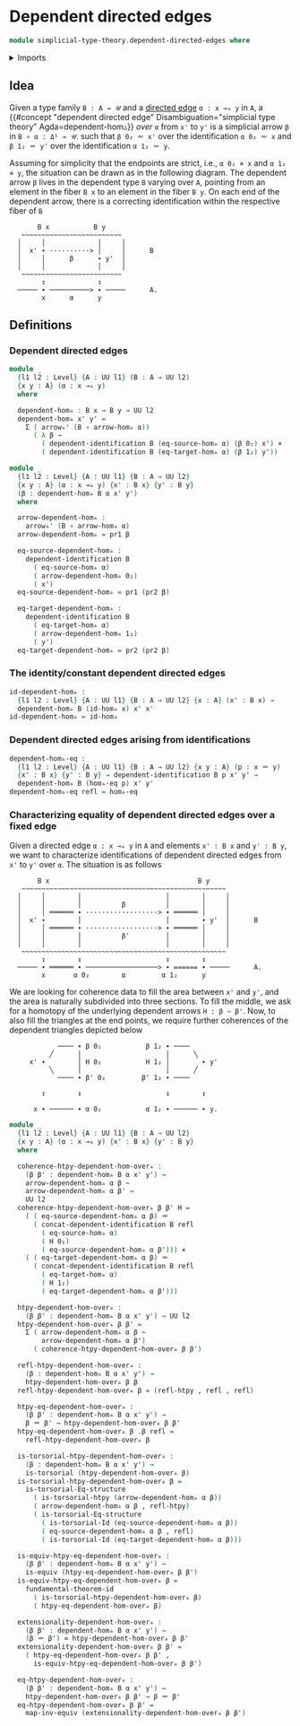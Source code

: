 # Dependent directed edges

```agda
module simplicial-type-theory.dependent-directed-edges where
```

<details><summary>Imports</summary>

```agda
open import foundation.cartesian-product-types
open import foundation.contractible-types
open import foundation.dependent-identifications
open import foundation.dependent-pair-types
open import foundation.equality-dependent-pair-types
open import foundation.equivalences
open import foundation.function-extensionality
open import foundation.function-types
open import foundation.fundamental-theorem-of-identity-types
open import foundation.homotopies
open import foundation.homotopy-induction
open import foundation.identity-types
open import foundation.structure-identity-principle
open import foundation.torsorial-type-families
open import foundation.universe-levels

open import orthogonal-factorization-systems.extensions-maps

open import simplicial-type-theory.action-on-directed-edges-functions
open import simplicial-type-theory.directed-edges
open import simplicial-type-theory.directed-interval-type
open import simplicial-type-theory.simplicial-arrows
```

</details>

## Idea

Given a type family `B : A → 𝒰` and a
[directed edge](simplicial-type-theory.directed-edges.md) `α : x →▵ y` in `A`, a
{{#concept "dependent directed edge" Disambiguation="simplicial type theory" Agda=dependent-hom▵}}
_over_ `α` from `x'` to `y'` is a simplicial arrow `β` in `B ∘ α : Δ¹ → 𝒰`. such
that `β 0₂ ＝ x'` over the identification `α 0₂ ＝ x` and `β 1₂ ＝ y'` over the
identification `α 1₂ ＝ y`.

Assuming for simplicity that the endpoints are strict, i.e., `α 0₂ ≐ x` and
`α 1₂ ≐ y`, the situation can be drawn as in the following diagram. The
dependent arrow `β` lives in the dependent type `B` varying over `A`, pointing
from an element in the fiber `B x` to an element in the fiber `B y`. On each end
of the dependent arrow, there is a correcting identification within the
respective fiber of `B`

```text
       B x           B y
   ~~~~~~~~~~~~~~~~~~~~~~~~~
  │     │             │     │
  │  x' ∙ ··········> │     │      B
  │     │      β      ∙ y'  │
  │     │             │     │
   ~~~~~~~~~~~~~~~~~~~~~~~~~
        ↧             ↧
  ───── ∙ ──────────> ∙ ─────      A.
        x      α      y
```

## Definitions

### Dependent directed edges

```agda
module _
  {l1 l2 : Level} {A : UU l1} (B : A → UU l2)
  {x y : A} (α : x →▵ y)
  where

  dependent-hom▵ : B x → B y → UU l2
  dependent-hom▵ x' y' =
    Σ ( arrow▵' (B ∘ arrow-hom▵ α))
      ( λ β →
        ( dependent-identification B (eq-source-hom▵ α) (β 0₂) x') ×
        ( dependent-identification B (eq-target-hom▵ α) (β 1₂) y'))

module _
  {l1 l2 : Level} {A : UU l1} {B : A → UU l2}
  {x y : A} (α : x →▵ y) {x' : B x} {y' : B y}
  (β : dependent-hom▵ B α x' y')
  where

  arrow-dependent-hom▵ :
    arrow▵' (B ∘ arrow-hom▵ α)
  arrow-dependent-hom▵ = pr1 β

  eq-source-dependent-hom▵ :
    dependent-identification B
      ( eq-source-hom▵ α)
      ( arrow-dependent-hom▵ 0₂)
      ( x')
  eq-source-dependent-hom▵ = pr1 (pr2 β)

  eq-target-dependent-hom▵ :
    dependent-identification B
      ( eq-target-hom▵ α)
      ( arrow-dependent-hom▵ 1₂)
      ( y')
  eq-target-dependent-hom▵ = pr2 (pr2 β)
```

### The identity/constant dependent directed edges

```agda
id-dependent-hom▵ :
  {l1 l2 : Level} {A : UU l1} {B : A → UU l2} {x : A} (x' : B x) →
  dependent-hom▵ B (id-hom▵ x) x' x'
id-dependent-hom▵ = id-hom▵
```

### Dependent directed edges arising from identifications

```agda
dependent-hom▵-eq :
  {l1 l2 : Level} {A : UU l1} {B : A → UU l2} {x y : A} (p : x ＝ y)
  {x' : B x} {y' : B y} → dependent-identification B p x' y' →
  dependent-hom▵ B (hom▵-eq p) x' y'
dependent-hom▵-eq refl = hom▵-eq
```

### Characterizing equality of dependent directed edges over a fixed edge

Given a directed edge `α : x →▵ y` in `A` and elements `x' : B x` and
`y' : B y`, we want to characterize identifications of dependent directed edges
from `x'` to `y'` over `α`. The situation is as follows

```text
       B x                                     B y
   ~~~~~~~~~~~~~~~~~~~~~~~~~~~~~~~~~~~~~~~~~~~~~~~~~~~
  │     │        │                     │        │     │
  │     │        │          β          │        │     │
  │     │ ══════ ∙ ··················> ∙ ══════ │     │
  │  x' ∙        │                     │        ∙ y'  │      B
  │     │ ══════ ∙ ··················> ∙ ══════ │     │
  │     │        │          β'         │        │     │
  │     │        │                     │        │     │
   ~~~~~~~~~~~~~~~~~~~~~~~~~~~~~~~~~~~~~~~~~~~~~~~~~~~
        ↧        ↧                     ↧        ↧
  ───── ∙ ══════ ∙ ──────────────────> ∙ ====== ∙ ─────      A.
        x       α 0₂        α         α 1₂      y
```

We are looking for coherence data to fill the area between `x'` and `y'`, and
the area is naturally subdivided into three sections. To fill the middle, we ask
for a homotopy of the underlying dependent arrows `H : β ~ β'`. Now, to also
fill the triangles at the end points, we require further coherences of the
dependent triangles depicted below

```text
            ──── ∙ β 0₂           β 1₂ ∙ ────
          ╱      │                     │      ╲
     x' ∙        │ H 0₂           H 1₂ │        ∙ y'
          ╲      │                     │      ╱
            ──── ∙ β' 0₂         β' 1₂ ∙ ────

        ↧        ↧                     ↧        ↧

      x ∙ ────── ∙ α 0₂           α 1₂ ∙ ────── ∙ y.
```

```agda
module _
  {l1 l2 : Level} {A : UU l1} {B : A → UU l2}
  {x y : A} (α : x →▵ y) {x' : B x} {y' : B y}
  where

  coherence-htpy-dependent-hom-over▵ :
    (β β' : dependent-hom▵ B α x' y') →
    arrow-dependent-hom▵ α β ~
    arrow-dependent-hom▵ α β' →
    UU l2
  coherence-htpy-dependent-hom-over▵ β β' H =
    ( ( eq-source-dependent-hom▵ α β) ＝
      ( concat-dependent-identification B refl
        ( eq-source-hom▵ α)
        ( H 0₂)
        ( eq-source-dependent-hom▵ α β'))) ×
    ( ( eq-target-dependent-hom▵ α β) ＝
      ( concat-dependent-identification B refl
        ( eq-target-hom▵ α)
        ( H 1₂)
        ( eq-target-dependent-hom▵ α β')))

  htpy-dependent-hom-over▵ :
    (β β' : dependent-hom▵ B α x' y') → UU l2
  htpy-dependent-hom-over▵ β β' =
    Σ ( arrow-dependent-hom▵ α β ~
        arrow-dependent-hom▵ α β')
      ( coherence-htpy-dependent-hom-over▵ β β')

  refl-htpy-dependent-hom-over▵ :
    (β : dependent-hom▵ B α x' y') →
    htpy-dependent-hom-over▵ β β
  refl-htpy-dependent-hom-over▵ β = (refl-htpy , refl , refl)

  htpy-eq-dependent-hom-over▵ :
    (β β' : dependent-hom▵ B α x' y') →
    β ＝ β' → htpy-dependent-hom-over▵ β β'
  htpy-eq-dependent-hom-over▵ β .β refl =
    refl-htpy-dependent-hom-over▵ β

  is-torsorial-htpy-dependent-hom-over▵ :
    (β : dependent-hom▵ B α x' y') →
    is-torsorial (htpy-dependent-hom-over▵ β)
  is-torsorial-htpy-dependent-hom-over▵ β =
    is-torsorial-Eq-structure
      ( is-torsorial-htpy (arrow-dependent-hom▵ α β))
      ( arrow-dependent-hom▵ α β , refl-htpy)
      ( is-torsorial-Eq-structure
        ( is-torsorial-Id (eq-source-dependent-hom▵ α β))
        ( eq-source-dependent-hom▵ α β , refl)
        ( is-torsorial-Id (eq-target-dependent-hom▵ α β)))

  is-equiv-htpy-eq-dependent-hom-over▵ :
    (β β' : dependent-hom▵ B α x' y') →
    is-equiv (htpy-eq-dependent-hom-over▵ β β')
  is-equiv-htpy-eq-dependent-hom-over▵ β =
    fundamental-theorem-id
      ( is-torsorial-htpy-dependent-hom-over▵ β)
      ( htpy-eq-dependent-hom-over▵ β)

  extensionality-dependent-hom-over▵ :
    (β β' : dependent-hom▵ B α x' y') →
    (β ＝ β') ≃ htpy-dependent-hom-over▵ β β'
  extensionality-dependent-hom-over▵ β β' =
    ( htpy-eq-dependent-hom-over▵ β β' ,
      is-equiv-htpy-eq-dependent-hom-over▵ β β')

  eq-htpy-dependent-hom-over▵ :
    (β β' : dependent-hom▵ B α x' y') →
    htpy-dependent-hom-over▵ β β' → β ＝ β'
  eq-htpy-dependent-hom-over▵ β β' =
    map-inv-equiv (extensionality-dependent-hom-over▵ β β')
```
